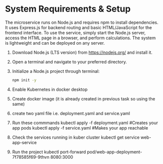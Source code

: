 # System Requirements & Setup

The microservice runs on Node.js and requires npm to install dependencies. It uses Express.js for backend routing and basic HTML/JavaScript for the frontend interface. To use the service, simply start the Node.js server, access the HTML page in a browser, and perform calculations. The system is lightweight and can be deployed on any server.

1) Download Node.js (LTS version) from https://nodejs.org/ and install it.

2) Open a terminal and navigate to your preferred directory.

3) Initialize a Node.js project through terminal:
   ```sh
   npm init -y
   ```

4) Enable Kubernetes in docker desktop
5) Create docker image (it is already created in previous task so using the same)
6) create two yaml file i.e. deployment.yaml and service.yaml
7) Run these commmands
   kubectl apply -f deployment.yaml  #Creates your app pods
   kubectl apply -f service.yaml    #Makes your app reachable
8) Check the services running in kuber cluster
   kubectl get service web-app-service
9) Run the project
    kubectl port-forward pod/web-app-deployment-7f78585f69-9thvn 8080:3000

